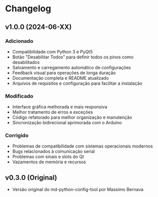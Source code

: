 # Changelog

## v1.0.0 (2024-06-XX)

### Adicionado
- Compatibilidade com Python 3 e PyQt5
- Botão "Desabilitar Todos" para definir todos os pinos como desabilitados
- Salvamento e carregamento automático de configurações
- Feedback visual para operações de longa duração
- Documentação completa e README atualizado
- Arquivos de requisitos e configuração para facilitar a instalação

### Modificado
- Interface gráfica melhorada e mais responsiva
- Melhor tratamento de erros e exceções
- Código refatorado para melhor organização e manutenção
- Sincronização bidirecional aprimorada com o Arduino

### Corrigido
- Problemas de compatibilidade com sistemas operacionais modernos
- Bugs relacionados à comunicação serial
- Problemas com sinais e slots do Qt
- Vazamentos de memória e recursos

## v0.3.0 (Original)
- Versão original do md-python-config-tool por Massimo Bernava